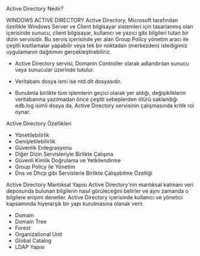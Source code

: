 Active Directory Nedir?

WINDOWS ACTIVE DIRECTORY
Active Directory, Microsoft tarafından özellikle Windows Server ve Client bilgisayar sistemleri için tasarlanmış olan içerisinde sunucu, client bilgisayar, kullanıcı ve yazıcı gibi bilgileri tutan bir dizin servisidir.
Bu servis içerisinde yer alan Group Policy yönetim aracı ile çeşitli kısıtlamalar yapabilir veya tek bir noktadan (merkezden) istedigimiz uygulamanın dağıtımını gerçekleştirebiliriz.

- Active Directory servisi, Domanin Controller olarak adlandırılan sunucu veya sunucular üzerinde tutulur.

- Veritabanı dosya ismi ise ntd.dit dosyasıdır.

- Bunubnla birlikte tüm işlemlerin geçici olarak yer aldığı, değişikliklerin veritabanına yazılmadan önce çeşitli sebeplerden ötürü saklandığı edb.log isimli dosya da, Active Directory servisinin çalışmasında kritik rol oynar.

Active Directory Özellikleri
- Yönetilebilirlik
- Genişletilebilirlik
- Güvenlik Entegrasyonu
- Diğer Dizin Servisleriyle Birlikte Çalışma
- Güvenli Kimlik Doğrulama ve Yetkilendirme
- Group Policy ile Yönetim
- Dns ve Dhcp gibi Servislerle Birlikte Çalışabilme Özelliği

Active Directory Mantıksal Yapısı
Active Directory'nin mantıksal katmanı veri deposunda bulunan bilgilerin nasıl görüleceğini belirler ve aynı zamanda o bilgilere erişimi denetler. Active Directory içerisinde kullanıcı ve yönetici kapsamında hiyerarşik bir yapı kurulmasına olanak verir.

- Domain
- Domain Tree
- Forest
- Organizational Unit
- Global Catalog
- LDAP Yapısı
